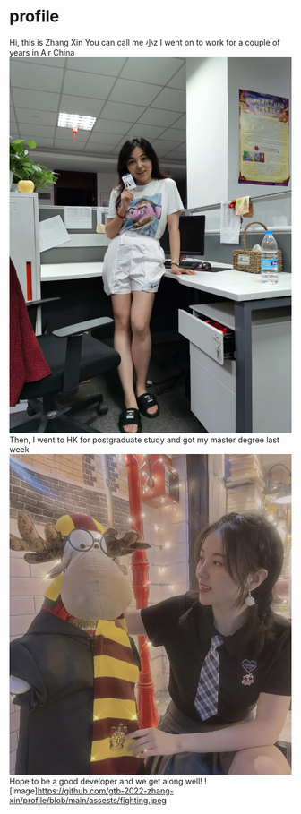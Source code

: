 # profile
Hi, this is Zhang Xin
You can call me 小z
I went on to work for a couple of years in Air China
![image](https://github.com/gtb-2022-zhang-xin/profile/blob/main/assests/CA.jpeg)
Then, I went to HK for postgraduate study and got my master degree last week
![image](https://github.com/gtb-2022-zhang-xin/profile/blob/main/assests/cityU.jpeg)
Hope to be a good developer and we get along well!
![image]https://github.com/gtb-2022-zhang-xin/profile/blob/main/assests/fighting.jpeg